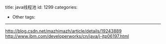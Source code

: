 title: java线程池
id: 1299
categories:
  - Other
tags:
---

http://blog.csdn.net/mazhimazh/article/details/19243889
http://www.ibm.com/developerworks/cn/java/j-jtp06197.html
